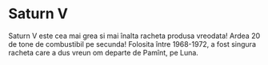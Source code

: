 # Saturn V

Saturn V este cea mai grea si mai înalta racheta produsa vreodata! Ardea 20 de
tone de combustibil pe secunda! Folosita între 1968-1972, a fost singura racheta
care a dus vreun om departe de Pamînt, pe Luna.
